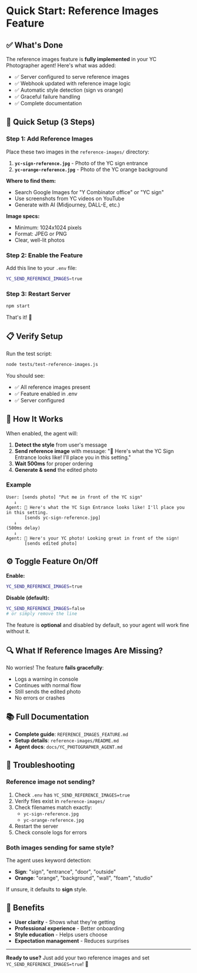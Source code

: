 # Quick Start: Reference Images Feature

## ✅ What's Done

The reference images feature is **fully implemented** in your YC Photographer agent! Here's what was added:

- ✅ Server configured to serve reference images
- ✅ Webhook updated with reference image logic
- ✅ Automatic style detection (sign vs orange)
- ✅ Graceful failure handling
- ✅ Complete documentation

## 🚀 Quick Setup (3 Steps)

### Step 1: Add Reference Images

Place these two images in the `reference-images/` directory:

1. **`yc-sign-reference.jpg`** - Photo of the YC sign entrance
2. **`yc-orange-reference.jpg`** - Photo of the YC orange background

**Where to find them:**
- Search Google Images for "Y Combinator office" or "YC sign"
- Use screenshots from YC videos on YouTube
- Generate with AI (Midjourney, DALL-E, etc.)

**Image specs:**
- Minimum: 1024x1024 pixels
- Format: JPEG or PNG
- Clear, well-lit photos

### Step 2: Enable the Feature

Add this line to your `.env` file:

```bash
YC_SEND_REFERENCE_IMAGES=true
```

### Step 3: Restart Server

```bash
npm start
```

That's it! 🎉

## 📋 Verify Setup

Run the test script:

```bash
node tests/test-reference-images.js
```

You should see:
- ✅ All reference images present
- ✅ Feature enabled in .env
- ✅ Server configured

## 🎯 How It Works

When enabled, the agent will:

1. **Detect the style** from user's message
2. **Send reference image** with message: "📸 Here's what the YC Sign Entrance looks like! I'll place you in this setting."
3. **Wait 500ms** for proper ordering
4. **Generate & send** the edited photo

### Example

```
User: [sends photo] "Put me in front of the YC sign"
   ↓
Agent: 📸 Here's what the YC Sign Entrance looks like! I'll place you in this setting.
       [sends yc-sign-reference.jpg]
   ↓
(500ms delay)
   ↓
Agent: 📸 Here's your YC photo! Looking great in front of the sign!
       [sends edited photo]
```

## ⚙️ Toggle Feature On/Off

**Enable:**
```bash
YC_SEND_REFERENCE_IMAGES=true
```

**Disable (default):**
```bash
YC_SEND_REFERENCE_IMAGES=false
# or simply remove the line
```

The feature is **optional** and disabled by default, so your agent will work fine without it.

## 🔍 What If Reference Images Are Missing?

No worries! The feature **fails gracefully**:
- Logs a warning in console
- Continues with normal flow
- Still sends the edited photo
- No errors or crashes

## 📚 Full Documentation

- **Complete guide**: `REFERENCE_IMAGES_FEATURE.md`
- **Setup details**: `reference-images/README.md`
- **Agent docs**: `docs/YC_PHOTOGRAPHER_AGENT.md`

## 🐛 Troubleshooting

### Reference image not sending?

1. Check `.env` has `YC_SEND_REFERENCE_IMAGES=true`
2. Verify files exist in `reference-images/`
3. Check filenames match exactly:
   - `yc-sign-reference.jpg`
   - `yc-orange-reference.jpg`
4. Restart the server
5. Check console logs for errors

### Both images sending for same style?

The agent uses keyword detection:
- **Sign**: "sign", "entrance", "door", "outside"
- **Orange**: "orange", "background", "wall", "foam", "studio"

If unsure, it defaults to **sign** style.

## 🎨 Benefits

- **User clarity** - Shows what they're getting
- **Professional experience** - Better onboarding
- **Style education** - Helps users choose
- **Expectation management** - Reduces surprises

---

**Ready to use?** Just add your two reference images and set `YC_SEND_REFERENCE_IMAGES=true`! 🚀

